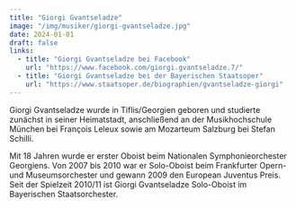 ```yaml
---
title: "Giorgi Gvantseladze"
image: "/img/musiker/giorgi-gvantseladze.jpg"
date: 2024-01-01
draft: false
links:
  - title: "Giorgi Gvantseladze bei Facebook"
    url: "https://www.facebook.com/giorgi.gvantseladze.7/"
  - title: "Giorgi Gvantseladze bei der Bayerischen Staatsoper"
    url: "https://www.staatsoper.de/biographien/gvantseladze-giorgi"
---
```


Giorgi Gvantseladze wurde in Tiflis/Georgien geboren und studierte zunächst in seiner Heimatstadt, anschließend an der Musikhochschule München bei François Leleux sowie am Mozarteum Salzburg bei Stefan Schilli.

Mit 18 Jahren wurde er erster Oboist beim Nationalen Symphonieorchester Georgiens. Von 2007 bis 2010 war er Solo-Oboist beim Frankfurter Opern- und Museumsorchester und gewann 2009 den European Juventus Preis. Seit der Spielzeit 2010/11 ist Giorgi Gvantseladze Solo-Oboist im Bayerischen Staatsorchester.